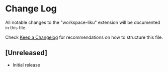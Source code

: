 # Change Log

All notable changes to the "workspace-liku" extension will be documented in this file.

Check [Keep a Changelog](http://keepachangelog.com/) for recommendations on how to structure this file.

## [Unreleased]

- Initial release